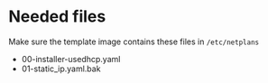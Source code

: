 # Needed files

Make sure the template image contains these files in `/etc/netplans`

* 00-installer-usedhcp.yaml
* 01-static_ip.yaml.bak
